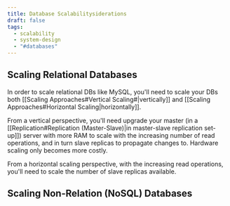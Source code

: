 ```yaml
---
title: Database Scalabilitysiderations
draft: false
tags:
  - scalability
  - system-design
  - "#databases"
---
```


## Scaling Relational Databases

In order to scale relational DBs like MySQL, you'll need to scale your DBs both [[Scaling Approaches#Vertical Scaling#|vertically]] and [[Scaling Approaches#Horizontal Scaling|horizontally]]. 

From a vertical perspective, you'll need upgrade your master (in a [[Replication#Replication (Master-Slave)|in master-slave replication set-up]]) server with more RAM to scale with the increasing number of read operations, and in turn slave replicas to propagate changes to. Hardware scaling only becomes more costly.

From a horizontal scaling perspective, with the increasing read operations, you'll need to scale the number of slave replicas available.

## Scaling Non-Relation (NoSQL) Databases

